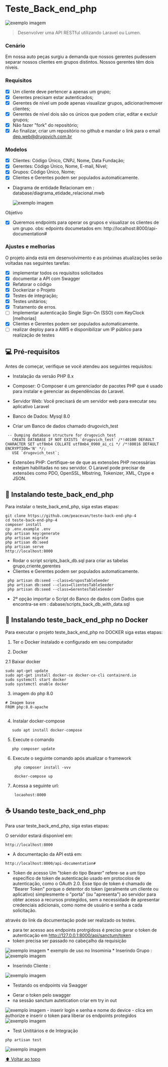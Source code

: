 # Teste_Back_end_php

<img src="public/img/Swagger.png" alt="exemplo imagem">

>Desenvolver uma API RESTful utilizando Laravel ou Lumen.

### Cenário

Em nossa auto peças surgiu a demanda que nossos gerentes pudessem separar nossos clientes em grupos distintos. Nossos gerentes têm dois níveis.

### Requisitos
- [x] Um cliente deve pertencer a apenas um grupo;
- [x] Gerentes precisam estar autenticados;
- [x] Gerentes de nível um pode apenas visualizar grupos, adicionar/remover clientes;
- [x] Gerentes de nível dois são os únicos que podem criar, editar e excluir grupos;
- [x] Não fazer "fork" do repositório;
- [x] Ao finalizar, criar um repositório no github e mandar o link para o email dep.web@drugovich.com.br

### Modelos
- [x] Clientes: Código Único, CNPJ, Nome, Data Fundação;
- [x] Gerentes: Código Único, Nome, E-mail, Nível;
- [x] Grupos: Código Único, Nome;
- [x] Clientes e Gerentes podem ser populados automaticamente.

* Diagrama de entidade Relacionam em :
  database/diagrama_etidade_relacional.mwb  

  <img src="public/img/EER_diagram.png" alt="exemplo imagem">
Objetivo
- [x] Queremos endpoints para operar os grupos e visualizar os clientes de um grupo.
 obs: edpoints documetados em: 
 http://localhost:8000/api-documentation#

### Ajustes e melhorias

O projeto ainda está em desenvolvimento e as próximas atualizações serão voltadas nas seguintes tarefas:

- [x] implementar todos os requisitos solicitados
- [x] documentar a API com Swagger
- [x] Refatorar o código 
- [x] Dockerizar o Projeto 
- [x] Testes de integração;
- [x] Testes unitários;
- [x] Tratamento de erros.
- [ ] Implementar autenticação Single Sign-On (SSO) com KeyClock [melhorias]
- [x] Clientes e Gerentes podem ser populados automaticamente.
- [ ] realizar deploy para a AWS e disponibilizar um IP público para realização de testes

## 💻 Pré-requisitos

Antes de começar, verifique se você atendeu aos seguintes requisitos:

* Instalação da versão PHP 8.x 
* Composer: O Composer é um gerenciador de pacotes PHP que é usado para instalar e gerenciar as dependências do Laravel.

* Servidor Web: Você precisará de um servidor web para executar seu aplicativo Laravel

* Banco de Dados: Mysql 8.0

* Criar um Banco de dados chamado  drugovich_test
```
 -- Dumping database structure for drugovich_test
   CREATE DATABASE IF NOT EXISTS `drugovich_test` /*!40100 DEFAULT CHARACTER SET utf8mb4 COLLATE utf8mb4_0900_ai_ci */ /*!80016 DEFAULT ENCRYPTION='N' */;
   USE `drugovich_test`;
```

* Extensões PHP: Certifique-se de que as extensões PHP necessárias estejam habilitadas no seu servidor. O Laravel pode precisar de extensões como PDO, OpenSSL, Mbstring, Tokenizer, XML, Ctype e JSON.
## 🚀 Instalando teste_back_end_php

Para instalar o teste_back_end_php, siga estas etapas:

```
git clone https://github.com/peacevan/teste-back-end-php-4
cd teste-back-end-php-4
composer install
cp .env.example .env
php artisan key:generate
php artisan migrate
php artisan db:seed
php artisan serve
http://localhost:8000
```
* Rodar o script scripts_back_db.sql
  para criar as tabelas grupo,criente,gerentes
* Clientes e Gerentes podem ser populados automaticamente.

```
 php artisan db:seed --class=GruposTableSeeder
 php artisan db:seed --class=ClientesTableSeeder
 php artisan db:seed --class=GerentesTableSeeder
```
* 2º opção importar o Script do Banco de dados com Dados que encontra-se em : 
dabase/scripts_back_db_with_data.sql


## 🚀 Instalando teste_back_end_php no Docker

Para executar o projeto  teste_back_end_php no DOCKER siga estas etapas:

1. Ter o Docker instalado e configurado em seu computador

2. Docker

2.1 Baixar docker
``` 
sudo apt-get update
sudo apt-get install docker-ce docker-ce-cli containerd.io
sudo systemctl start docker
sudo systemctl enable docker

```
3. imagem do php 8.0
``` 
# Imagem base
FROM php:8.0-apache
  
```

4. Instalar docker-compose
``` 
   sudo apt install docker-compose
```

5. Execute o comando
``` 
   php composer update
``` 
6. Execute o seguinte comando após atualizar o framework
``` 
    php composer install -vvv
``` 
``` 
    docker-compose up
``` 
7. Acessa a seguinte url:
``` 
    locaohost:8000
``` 

## ☕ Usando teste_back_end_php

Para usar teste_back_end_php, siga estas etapas:

O servidor estará disponível em:
```
http://localhost:8000
```
* A documentação da API está em:

```
http://localhost:8000/api-documentation#
```
* Token de acesso
Um "token do tipo Bearer" refere-se a um tipo específico de token de autenticação
usado em protocolos de autenticação, como o OAuth 2.0. Esse tipo de token é chamado de
"Bearer Token" porque o detentor do token (geralmente um cliente ou aplicativo) simplesmente
o "porta" (ou "apresenta") ao servidor para obter acesso a recursos protegidos, sem a necessidade de
apresentar credenciais adicionais, como nome de usuário e senha a cada solicitação.
  
através do link  da documentação pode ser realizado os testes.


- para ter acesso  aos endpoints protrgidoss é preciso gerar o token de autenticação em 
 http://127.0.0.1:8000/api/sanctum/token
- token precisa ser passado no cabeçalho da requisição

<img src="public/img/token_autenticacao.png" alt="exemplo imagem">
* exemplo de uso no Insominia
* Inserindo Grupo :

<img src="public/img/insert_grupo.png" alt="exemplo imagem">

* Inserindo Cliente :
  
<img src="public/img/insert_cliente.png" alt="exemplo imagem">

* Testando os endpoints via Swagger
 - Gerar o token pelo swagger
 - na sessão sanctum autetication criar em try in out 
<img src="public/img/gerar_token_swagger.png" alt="exemplo imagem">
 - inserir login e senha  e nome do device
 - clica em authorize  e inserir o token para liberar os endpoints protegidos
   <img src="public/img/authorize.png" alt="exemplo imagem">

* Test Unititários e de Integração 
```
php artisan test
```
  <img src="public/img/tests.png" alt="exemplo imagem">

[⬆ Voltar ao topo](#Teste_Back_end_PHP)<br>
